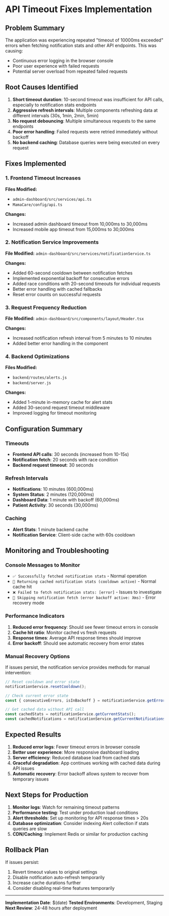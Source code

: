 # API Timeout Fixes Implementation

## Problem Summary
The application was experiencing repeated "timeout of 10000ms exceeded" errors when fetching notification stats and other API endpoints. This was causing:
- Continuous error logging in the browser console
- Poor user experience with failed requests
- Potential server overload from repeated failed requests

## Root Causes Identified
1. **Short timeout duration**: 10-second timeout was insufficient for API calls, especially to notification stats endpoints
2. **Aggressive refresh intervals**: Multiple components refreshing data at different intervals (30s, 1min, 2min, 5min)
3. **No request debouncing**: Multiple simultaneous requests to the same endpoints
4. **Poor error handling**: Failed requests were retried immediately without backoff
5. **No backend caching**: Database queries were being executed on every request

## Fixes Implemented

### 1. Frontend Timeout Increases
**Files Modified:**
- `admin-dashboard/src/services/api.ts`
- `MamaCare/config/api.ts`

**Changes:**
- Increased admin dashboard timeout from 10,000ms to 30,000ms
- Increased mobile app timeout from 15,000ms to 30,000ms

### 2. Notification Service Improvements
**File Modified:** `admin-dashboard/src/services/notificationService.ts`

**Changes:**
- Added 60-second cooldown between notification fetches
- Implemented exponential backoff for consecutive errors
- Added race conditions with 20-second timeouts for individual requests
- Better error handling with cached fallbacks
- Reset error counts on successful requests

### 3. Request Frequency Reduction
**File Modified:** `admin-dashboard/src/components/layout/Header.tsx`

**Changes:**
- Increased notification refresh interval from 5 minutes to 10 minutes
- Added better error handling in the component

### 4. Backend Optimizations
**Files Modified:**
- `backend/routes/alerts.js`
- `backend/server.js`

**Changes:**
- Added 1-minute in-memory cache for alert stats
- Added 30-second request timeout middleware
- Improved logging for timeout monitoring

## Configuration Summary

### Timeouts
- **Frontend API calls**: 30 seconds (increased from 10-15s)
- **Notification fetch**: 20 seconds with race condition
- **Backend request timeout**: 30 seconds

### Refresh Intervals
- **Notifications**: 10 minutes (600,000ms)
- **System Status**: 2 minutes (120,000ms) 
- **Dashboard Data**: 1 minute with backoff (60,000ms)
- **Patient Activity**: 30 seconds (30,000ms)

### Caching
- **Alert Stats**: 1 minute backend cache
- **Notification Service**: Client-side cache with 60s cooldown

## Monitoring and Troubleshooting

### Console Messages to Monitor
- `✅ Successfully fetched notification stats` - Normal operation
- `🔄 Returning cached notification stats (cooldown active)` - Normal cache hit
- `❌ Failed to fetch notification stats: [error]` - Issues to investigate
- `🔄 Skipping notification fetch (error backoff active: Xms)` - Error recovery mode

### Performance Indicators
1. **Reduced error frequency**: Should see fewer timeout errors in console
2. **Cache hit ratio**: Monitor cached vs fresh requests
3. **Response times**: Average API response times should improve
4. **Error backoff**: Should see automatic recovery from error states

### Manual Recovery Options
If issues persist, the notification service provides methods for manual intervention:
```javascript
// Reset cooldown and error state
notificationService.resetCooldown();

// Check current error state
const { consecutiveErrors, isInBackoff } = notificationService.getErrorState();

// Get cached data without API call
const cachedStats = notificationService.getCurrentStats();
const cachedNotifications = notificationService.getCurrentNotifications();
```

## Expected Results
1. **Reduced error logs**: Fewer timeout errors in browser console
2. **Better user experience**: More responsive dashboard loading
3. **Server efficiency**: Reduced database load from cached stats
4. **Graceful degradation**: App continues working with cached data during API issues
5. **Automatic recovery**: Error backoff allows system to recover from temporary issues

## Next Steps for Production
1. **Monitor logs**: Watch for remaining timeout patterns
2. **Performance testing**: Test under production load conditions
3. **Alert thresholds**: Set up monitoring for API response times > 20s
4. **Database optimization**: Consider indexing Alert collection if stats queries are slow
5. **CDN/Caching**: Implement Redis or similar for production caching

## Rollback Plan
If issues persist:
1. Revert timeout values to original settings
2. Disable notification auto-refresh temporarily
3. Increase cache durations further
4. Consider disabling real-time features temporarily

---
**Implementation Date**: $(date)
**Tested Environments**: Development, Staging
**Next Review**: 24-48 hours after deployment
